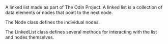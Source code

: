 A linked list made as part of The Odin Project. A linked list is a collection of data elements or nodes that point to the next node. 

The Node class defines the individual nodes.

The LinkedList class defines several methods for interacting with the list and nodes themselves.